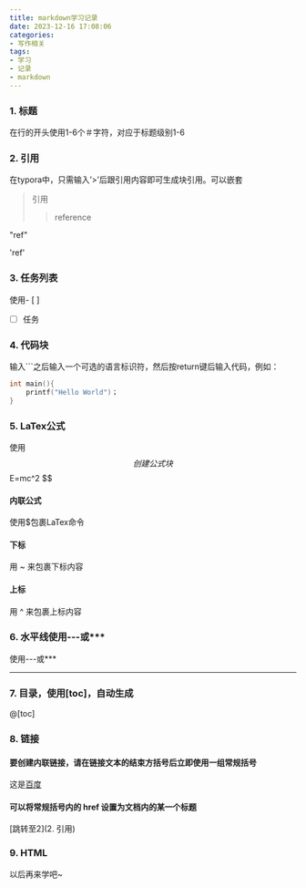 ```yaml
---
title: markdown学习记录
date: 2023-12-16 17:08:06
categories:
- 写作相关
tags:
- 学习
- 记录
- markdown
---
```


### 1. 标题
在行的开头使用1-6个＃字符，对应于标题级别1-6

### 2. 引用
在typora中，只需输入’>’后跟引用内容即可生成块引用。可以嵌套

> 引用
>
> > reference

"ref"

'ref'

### 3. 任务列表

使用- [ ] 
- [ ] 任务

### 4. 代码块
输入```之后输入一个可选的语言标识符，然后按return键后输入代码，例如：

   ```c++
   int main(){
       printf("Hello World")；
   }
   ```

### 5. LaTex公式
使用$$创建公式块
$$
E=mc^2
$$

#### 内联公式
使用$包裹LaTex命令
#### 下标
用 ~ 来包裹下标内容
#### 上标
用 ^ 来包裹上标内容

### 6. 水平线使用---或***
使用---或***
***

### 7. 目录，使用[toc]，自动生成

@[toc]

### 8. 链接

#### 要创建内联链接，请在链接文本的结束方括号后立即使用一组常规括号
这是[百度](http://www.baidu.com)

#### 可以将常规括号内的 href 设置为文档内的某一个标题
[跳转至2](2. 引用)

### 9. HTML
以后再来学吧~